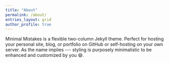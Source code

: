 ```yaml
---
title: "About"
permalink: /about/
entries_layout: grid
author_profile: true
---
```

Minimal Mistakes is a flexible two-column Jekyll theme. Perfect for hosting your personal site, blog, or portfolio on GitHub or self-hosting on your own server. As the name implies --- styling is purposely minimalistic to be enhanced and customized by you :smile:.
